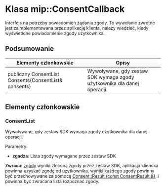 # <a name="class-mipconsentcallback"></a>Klasa mip::ConsentCallback 
Interfejs na potrzeby powiadomień żądania zgody.
To wywołanie zwrotne jest zaimplementowana przez aplikację klienta, należy wiedzieć, kiedy wyświetlone powiadomienie zgody użytkownika.
  
## <a name="summary"></a>Podsumowanie
 Elementy członkowskie                        | Opisy                                
--------------------------------|---------------------------------------------
 publiczny ConsentList Consents(ConsentList& consents)  |  Wywoływane, gdy zestaw SDK wymaga zgody użytkownika dla danej operacji.
  
## <a name="members"></a>Elementy członkowskie
  
### <a name="consentlist"></a>ConsentList
Wywoływane, gdy zestaw SDK wymaga zgody użytkownika dla danej operacji.

Parametry:  
* **zgadza**: Lista zgody wymagane przez zestaw SDK



  
**Zwraca**: [zgody](class_mip_consent.md) wyniki zleconą zgody przez zestaw SDK, aplikacja kliencka powinna uzyskać zgodę od użytkownika, wyniki każdego zgody powinny być przechowywane za pomocą [Consent::Result (const ConsentResult &)](class_mip_consent.md#result), i powinna być zwracana lista rozpoznać zgody.